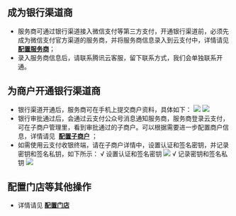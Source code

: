 ## 成为银行渠道商
- 服务商可通过银行渠道接入微信支付等第三方支付，开通银行渠道前，必须先成为微信支付官方渠道的服务商，并将服务商信息录入到云支付中，详情请见 [**配置服务商**](https://cloud.tencent.com/document/product/569/9796)； 
- 录入服务商信息后，请联系腾讯云客服，留下联系方式，我们会单独联系开通。
## 为商户开通银行渠道商
- 银行渠道开通后，服务商可在手机上提交商户资料，具体如下：
 ![](https://mc.qcloudimg.com/static/img/ea71aaa292d59a6834c443980fa7718a/image.png)
 ![](https://mc.qcloudimg.com/static/img/c919804ec50ef068a8ad682120e0788c/image.png) 
- 银行审批通过后，会通过云支付公众号消息通知服务商，服务商登录云支付，可在子商户管理里，看到审批通过的子商户。可以根据需要进一步配置商户信息，详情请见  [**配置子商户**](https://cloud.tencent.com/document/product/569/9795) ；
- 如需使用云支付收银终端，请在子商户详情中，设置认证和签名密钥，并记录密钥和签名私钥，如下所示：
√ 设置认证和签名密钥
 ![](https://mc.qcloudimg.com/static/img/6913d0a676f53c3c65e03487a0d0ba20/image.png) 
√ 记录密钥和签名私钥
 ![](https://mc.qcloudimg.com/static/img/0fa29791d02a2556e77a5c2d61b3ac58/image.png) 
 ## 配置门店等其他操作
- 详情请见 [**配置门店**](https://cloud.tencent.com/document/product/569/9797)

